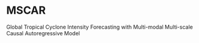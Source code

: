 # MSCAR
Global Tropical Cyclone Intensity Forecasting with Multi-modal Multi-scale Causal Autoregressive Model
